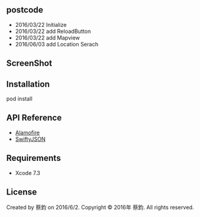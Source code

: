 ## postcode

* 2016/03/22 Initialize
* 2016/03/22 add ReloadButton
* 2016/03/22 add Mapview
* 2016/06/03 add Location Serach

## ScreenShot



## Installation

pod install

## API Reference
- [Alamofire](https://github.com/Alamofire/Alamofire)
- [SwiftyJSON](https://github.com/SwiftyJSON/SwiftyJSON)


## Requirements
- Xcode 7.3

## License

Created by 蔡鈞 on 2016/6/2.
Copyright © 2016年 蔡鈞. All rights reserved.
